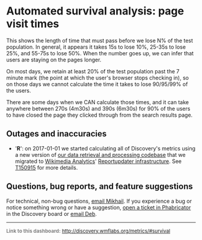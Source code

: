 Automated survival analysis: page visit times
=======

This shows the length of time that must pass before we lose N% of the test population. In general, it appears it takes 15s to lose 10%, 25-35s to lose 25%, and 55-75s to lose 50%. When the number goes up, we can infer that users are staying on the pages longer.

On most days, we retain at least 20% of the test population past the 7 minute mark (the point at which the user's browser stops checking in), so on those days we cannot calculate the time it takes to lose 90/95/99% of the users.

There are some days when we CAN calculate those times, and it can take anywhere between 270s (4m30s) and 390s (6m30s) for 90% of the users to have closed the page they clicked through from the search results page.

Outages and inaccuracies
------
* '__R__': on 2017-01-01 we started calculating all of Discovery's metrics using a new version of [our data retrieval and processing codebase](https://phabricator.wikimedia.org/diffusion/WDGO/) that we migrated to [Wikimedia Analytics](https://www.mediawiki.org/wiki/Analytics)' [Reportupdater infrastructure](https://wikitech.wikimedia.org/wiki/Analytics/Reportupdater). See [T150915](https://phabricator.wikimedia.org/T150915) for more details.

Questions, bug reports, and feature suggestions
------
For technical, non-bug questions, [email Mikhail](mailto:mpopov@wikimedia.org?subject=Dashboard%20Question). If you experience a bug or notice something wrong or have a suggestion, [open a ticket in Phabricator](https://phabricator.wikimedia.org/maniphest/task/create/?projects=Discovery) in the Discovery board or [email Deb](mailto:deb@wikimedia.org?subject=Dashboard%20Question).

<hr style="border-color: gray;">
<p style="font-size: small; color: gray;">
  <strong>Link to this dashboard:</strong>
  <a href="http://discovery.wmflabs.org/metrics/#survival">
    http://discovery.wmflabs.org/metrics/#survival
  </a>
</p>
